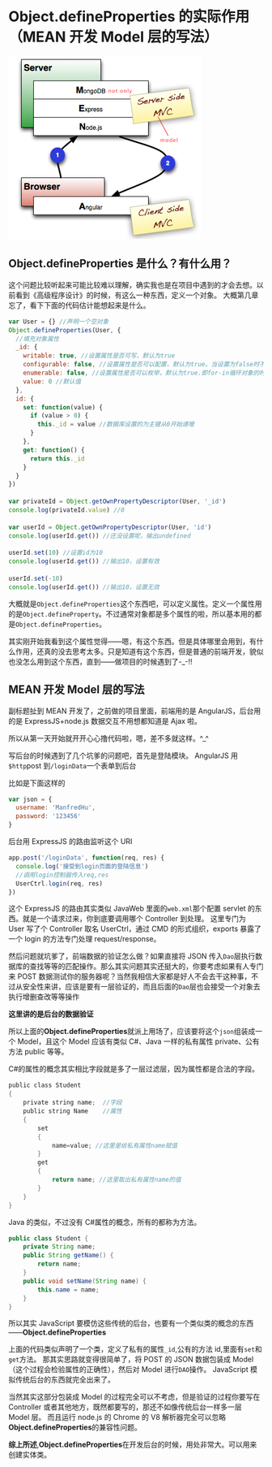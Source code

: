 # Object.defineProperties 的实际作用（MEAN 开发 Model 层的写法）

![MEAN层次开发表示](../images/mean-stack.png)

## Object.defineProperties 是什么？有什么用？

这个问题比较听起来可能比较难以理解，确实我也是在项目中遇到的才会去想。以前看到《高级程序设计》的时候，有这么一种东西，定义一个对象。
大概第几章忘了，看下下面的代码估计能想起来是什么。

```javascript
var User = {} //声明一个空对象
Object.defineProperties(User, {
  //填充对象属性
  _id: {
    writable: true, //设置属性是否可写，默认为true
    configurable: false, //设置属性是否可以配置，默认为true。当设置为false时不能用delete删除
    enumerable: false, //设置属性是否可以枚举，默认为true.即for-in循环对象的时候可以输出属性
    value: 0 //默认值
  },
  id: {
    set: function(value) {
      if (value > 0) {
        this._id = value //数据库设置的为主键从0开始递增
      }
    },
    get: function() {
      return this._id
    }
  }
})

var privateId = Object.getOwnPropertyDescriptor(User, '_id')
console.log(privateId.value) //0

var userId = Object.getOwnPropertyDescriptor(User, 'id')
console.log(userId.get()) //还没设置呢，输出undefined

userId.set(10) //设置id为10
console.log(userId.get()) //输出10，设置有效

userId.set(-10)
console.log(userId.get()) //输出10，设置无效
```

大概就是`Object.defineProperties`这个东西吧，可以定义属性。定义一个属性用的是`Object.defineProperty`。不过通常对象都是多个属性的啦，所以基本用的都是`Object.defineProperties`。

其实刚开始我看到这个属性觉得——嗯，有这个东西。但是具体哪里会用到，有什么作用，还真的没去思考太多。只是知道有这个东西，但是普通的前端开发，貌似也没怎么用到这个东西，直到——做项目的时候遇到了-\_-!!

## MEAN 开发 Model 层的写法

副标题扯到 MEAN 开发了，之前做的项目里面，前端用的是 AngularJS，后台用的是 ExpressJS+node.js
数据交互不用想都知道是 Ajax 啦。

所以从第一天开始就开开心心撸代码啦，嗯，差不多就这样。^\_^

写后台的时候遇到了几个坑爹的问题吧，首先是登陆模块。
AngularJS 用`$http`post 到`/loginData`一个表单到后台

比如是下面这样的

```javascript
var json = {
  username: 'ManfredHu',
  password: '123456'
}
```

后台用 ExpressJS 的路由监听这个 URI

```javascript
app.post('/loginData', function(req, res) {
  console.log('接受到login页面的登陆信息')
  //调用login控制器传入req,res
  UserCtrl.login(req, res)
})
```

这个 ExpressJS 的路由其实类似 JavaWeb 里面的`web.xml`那个配置 servlet 的东西。就是一个请求过来，你到底要调用哪个 Controller 到处理。
这里专门为 User 写了个 Controller 取名 UserCtrl，通过 CMD 的形式组织，exports 暴露了一个 login 的方法专门处理 request/response。

然后问题就坑爹了，前端数据的验证怎么做？如果直接将 JSON 传入`Dao`层执行数据库的查找等等的匹配操作。那么其实问题其实还挺大的，你要考虑如果有人专门来 POST 数据测试你的服务器呢？当然我相信大家都是好人不会去干这种事，不过从安全性来讲，应该是要有一层验证的，而且后面的`Dao`层也会接受一个对象去执行增删查改等等操作

**这里讲的是后台的数据验证**

所以上面的**Object.defineProperties**就派上用场了，应该要将这个`json`组装成一个 Model，且这个 Model 应该有类似 C#、Java 一样的私有属性 private、公有方法 public 等等。

C#的属性的概念其实相比字段就是多了一层过滤层，因为属性都是合法的字段。

```c
public class Student
{
    private string name;  //字段
    public string Name    //属性
    {
        set
        {
            name=value; //这里是给私有属性name赋值
        }
        get
        {
            return name; //这里取出私有属性name的值
        }
    }
}
```

Java 的类似，不过没有 C#属性的概念，所有的都称为方法。

```java
public class Student {
    private String name;
    public String getName() {
        return name;
    }
    public void setName(String name) {
        this.name = name;
    }
}
```

所以其实 JavaScript 要模仿这些传统的后台，也要有一个类似类的概念的东西——**Object.defineProperties**

上面的代码类似声明了一个类，定义了私有的属性`_id`,公有的方法 id,里面有`set`和`get`方法。
那其实思路就变得很简单了，将 POST 的 JSON 数据包装成 Model（这个过程会检验属性的正确性），然后对 Model 进行`DAO`操作。
JavaScript 模拟传统后台的东西就完全出来了。

当然其实这部分包装成 Model 的过程完全可以不考虑，但是验证的过程你要写在 Controller 或者其他地方，既然都要写的，那还不如像传统后台一样多一层 Model 层。
而且运行 node.js 的 Chrome 的 V8 解析器完全可以忽略**Object.defineProperties**的兼容性问题。

**综上所述**,**Object.defineProperties**在开发后台的时候，用处非常大。可以用来创建实体类。
